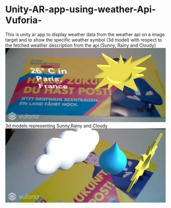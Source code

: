 # Unity-AR-app-using-weather-Api-Vuforia-
This is unity ar app to display weather data from the weather api on a image target and to show the specific weather symbol (3d model) with respect to the fetched weather description from the api (Sunny, Rainy and Cloudy)
![](Image/ar1.jpg)
3d models representing Sunny,Rainy and Cloudy
![](Image/ar2.jpg)
